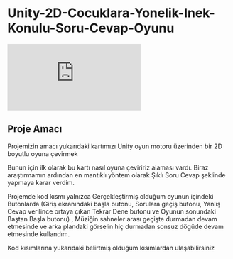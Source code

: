# Unity-2D-Cocuklara-Yonelik-Inek-Konulu-Soru-Cevap-Oyunu

  ![Oyun Kartı](https://github.com/SitkiDizdar/2D-Inek-Konulu-Soru-Cevap-Oyunu/files/11509711/Kartlar.suruklenen.pdf)

## Proje Amacı
Projemizin amacı yukarıdaki kartımızı Unity oyun motoru üzerinden bir 2D boyutlu oyuna çevirmek 

Bunun için ilk olarak bu kartı nasıl oyuna çeviririz aiaması vardı. Biraz araştırmamın ardından en mantıklı yöntem olarak Şıklı Soru Cevap şeklinde yapmaya karar verdim.

Projemde kod kısmı yalnızca Gerçekleştirmiş olduğum oyunun içindeki Butonlarda (Giriş ekranındaki başla butonu, Sorulara geçiş butonu, Yanlış Cevap verilince ortaya çıkan Tekrar Dene butonu ve Oyunun sonundaki Baştan Başla butonu) , Müziğin sahneler arası geçişte durmadan devam etmesinde ve arka plandaki görselin hiç durmadan sonsuz dögüde devam etmesinde kullandım.

Kod kısımlarına yukarıdaki belirtmiş olduğum kısımlardan ulaşabilirsiniz
